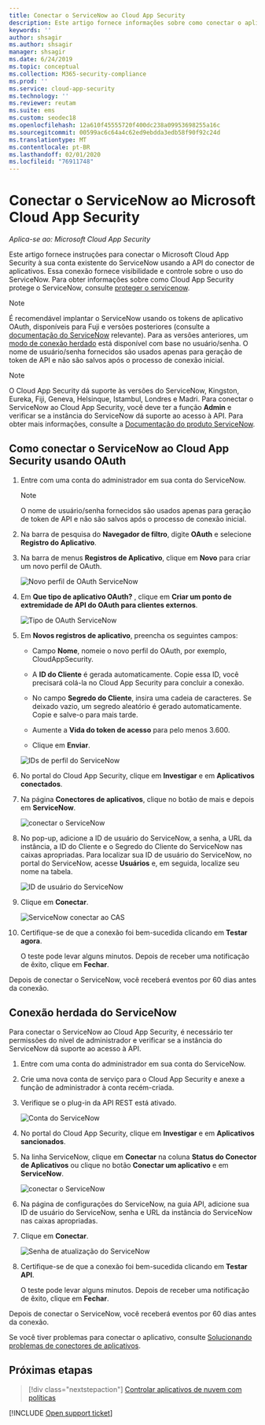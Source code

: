 ```yaml
---
title: Conectar o ServiceNow ao Cloud App Security
description: Este artigo fornece informações sobre como conectar o aplicativo ServiceNow ao Cloud App Security usando o conector de API para obter visibilidade e controle sobre o uso.
keywords: ''
author: shsagir
ms.author: shsagir
manager: shsagir
ms.date: 6/24/2019
ms.topic: conceptual
ms.collection: M365-security-compliance
ms.prod: ''
ms.service: cloud-app-security
ms.technology: ''
ms.reviewer: reutam
ms.suite: ems
ms.custom: seodec18
ms.openlocfilehash: 12a610f45555720f400dc238a09953698255a16c
ms.sourcegitcommit: 00599ac6c64a4c62ed9ebdda3edb58f90f92c24d
ms.translationtype: MT
ms.contentlocale: pt-BR
ms.lasthandoff: 02/01/2020
ms.locfileid: "76911748"
---
```

# <a name="connect-servicenow-to-microsoft-cloud-app-security"></a>Conectar o ServiceNow ao Microsoft Cloud App Security

*Aplica-se ao: Microsoft Cloud App Security*

Este artigo fornece instruções para conectar o Microsoft Cloud App Security à sua conta existente do ServiceNow usando a API do conector de aplicativos. Essa conexão fornece visibilidade e controle sobre o uso do ServiceNow. Para obter informações sobre como Cloud App Security protege o ServiceNow, consulte [proteger o servicenow](protect-servicenow.md).

> [!NOTE]
> É recomendável implantar o ServiceNow usando os tokens de aplicativo OAuth, disponíveis para Fuji e versões posteriores (consulte a [documentação do ServiceNow](https://wiki.servicenow.com/index.php?title=OAuth_Applications#gsc.tab=0) relevante).
> Para as versões anteriores, um [modo de conexão herdado](#legacy-servicenow-connection) está disponível com base no usuário/senha. O nome de usuário/senha fornecidos são usados apenas para geração de token de API e não são salvos após o processo de conexão inicial.

> [!NOTE]
> O Cloud App Security dá suporte às versões do ServiceNow, Kingston, Eureka, Fiji, Geneva, Helsinque, Istambul, Londres e Madri. Para conectar o ServiceNow ao Cloud App Security, você deve ter a função **Admin** e verificar se a instância do ServiceNow dá suporte ao acesso à API.  Para obter mais informações, consulte a [Documentação do produto ServiceNow](https://wiki.servicenow.com/index.php?title=Base_System_Roles#gsc.tab=0).

## <a name="how-to-connect-servicenow-to-cloud-app-security-using-oauth"></a>Como conectar o ServiceNow ao Cloud App Security usando OAuth

1. Entre com uma conta do administrador em sua conta do ServiceNow.

    > [!NOTE]
    > O nome de usuário/senha fornecidos são usados apenas para geração de token de API e não são salvos após o processo de conexão inicial.

2. Na barra de pesquisa do **Navegador de filtro**, digite **OAuth** e selecione **Registro do Aplicativo**.

3. Na barra de menus **Registros de Aplicativo**, clique em **Novo** para criar um novo perfil de OAuth.

    ![Novo perfil de OAuth ServiceNow](media/servicenow-app-registry.png)

4. Em **Que tipo de aplicativo OAuth?** , clique em **Criar um ponto de extremidade de API do OAuth para clientes externos**.

    ![Tipo de OAuth ServiceNow](media/servicenow-oauth-app-type.png)

5. Em **Novos registros de aplicativo**, preencha os seguintes campos:

    - Campo **Nome**, nomeie o novo perfil do OAuth, por exemplo, CloudAppSecurity.

    - A **ID do Cliente** é gerada automaticamente. Copie essa ID, você precisará colá-la no Cloud App Security para concluir a conexão.

    - No campo **Segredo do Cliente**, insira uma cadeia de caracteres. Se deixado vazio, um segredo aleatório é gerado automaticamente. Copie e salve-o para mais tarde.

    - Aumente a **Vida do token de acesso** para pelo menos 3.600.

    - Clique em **Enviar**.

    ![IDs de perfil do ServiceNow](media/servicenow-profile-ids.png)

6. No portal do Cloud App Security, clique em **Investigar** e em **Aplicativos conectados**.

7. Na página **Conectores de aplicativos**, clique no botão de mais e depois em **ServiceNow**.

    ![conectar o ServiceNow](media/connect-servicenow.png "conectar o ServiceNow")

8. No pop-up, adicione a ID de usuário do ServiceNow, a senha, a URL da instância, a ID do Cliente e o Segredo do Cliente do ServiceNow nas caixas apropriadas. Para localizar sua ID de usuário do ServiceNow, no portal do ServiceNow, acesse **Usuários** e, em seguida, localize seu nome na tabela.

    ![ID de usuário do ServiceNow](media/servicenow-userid.png)

9. Clique em **Conectar**.

    ![ServiceNow conectar ao CAS](media/servicenow-portal-connect.png "Conexão do ServiceNow no portal")

10. Certifique-se de que a conexão foi bem-sucedida clicando em **Testar agora**.

    O teste pode levar alguns minutos. Depois de receber uma notificação de êxito, clique em **Fechar**.

Depois de conectar o ServiceNow, você receberá eventos por 60 dias antes da conexão.

## <a name="legacy-servicenow-connection"></a>Conexão herdada do ServiceNow

Para conectar o ServiceNow ao Cloud App Security, é necessário ter permissões do nível de administrador e verificar se a instância do ServiceNow dá suporte ao acesso à API.

1. Entre com uma conta do administrador em sua conta do ServiceNow.

2. Crie uma nova conta de serviço para o Cloud App Security e anexe a função de administrador à conta recém-criada.

3. Verifique se o plug-in da API REST está ativado.

    ![Conta do ServiceNow](media/servicenow-account.png "Conta do ServiceNow")

4. No portal do Cloud App Security, clique em **Investigar** e em **Aplicativos sancionados**.

5. Na linha ServiceNow, clique em **Conectar** na coluna **Status do Conector de Aplicativos** ou clique no botão **Conectar um aplicativo** e em **ServiceNow**.

   ![conectar o ServiceNow](media/connect-servicenow.png "conectar o ServiceNow")

6. Na página de configurações do ServiceNow, na guia API, adicione sua ID de usuário do ServiceNow, senha e URL da instância do ServiceNow nas caixas apropriadas.

7. Clique em **Conectar**.

    ![Senha de atualização do ServiceNow](media/servicenow-update-password.png "Senha de atualização do ServiceNow")

8. Certifique-se de que a conexão foi bem-sucedida clicando em **Testar API**.

    O teste pode levar alguns minutos. Depois de receber uma notificação de êxito, clique em **Fechar**.

Depois de conectar o ServiceNow, você receberá eventos por 60 dias antes da conexão.

Se você tiver problemas para conectar o aplicativo, consulte [Solucionando problemas de conectores de aplicativos](troubleshooting-api-connectors-using-error-messages.md).

## <a name="next-steps"></a>Próximas etapas

> [!div class="nextstepaction"]
> [Controlar aplicativos de nuvem com políticas](control-cloud-apps-with-policies.md)

[!INCLUDE [Open support ticket](includes/support.md)]
